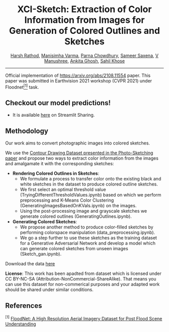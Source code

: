 <div align="center">
  
# XCI-Sketch: Extraction of Color Information from Images for Generation of Colored Outlines and Sketches
[Harsh Rathod](), [Manisimha Varma](), [Parna Chowdhury](), [Sameer Saxena](https://github.com/Sampai28/GeneratedSketches), [V Manushree](), [Ankita Ghosh](https://github.com/ankitaghosh9), [Sahil Khose](https://github.com/sahilkhose)
 
</div>

--------------------------------------------------------------------------------------------

Official implementation of https://arxiv.org/abs/2108.11554 paper.
This paper was submitted in Earthvision 2021 workshop (CVPR 2021) under Floodnet[<sup>[1]</sup>](#floodnet-cite) task.

## Checkout our model predictions!
- It is available [here](https://share.streamlit.io/sampai28/generatedsketches/main) on Streamlit Sharing.

## Methodology

Our work aims to convert photographic images into colored sketches. 
 
We use the [Contour Drawing Dataset presented in the Photo-Sketching paper](http://www.cs.cmu.edu/~mengtial/proj/sketch/) and propose two ways to extract color information from the images and amalgamate it with the corresponding sketches: 
- **Rendering Colored Outlines in Sketches**: 
  - We formulate a process to transfer color onto the existing black and white sketches in the dataset to produce colored outline sketches. 
  - We first select an optimal threshold value (TryingDifferentThresholdValues.ipynb) based on which we perform preprocessing and K-Means Color Clustering (GeneratingImagesBasedOnKVals.ipynb) on the images. 
  - Using the post-processing image and grayscale sketches we generate colored outlines (GeneratingOutlines.ipynb).
- **Generating Colored Sketches**: 
  - We propose another method to produce color-filled sketches by performing colorspace manipulation (data_preprocessing.ipynb). 
  - We go a step further to use these sketches as the training dataset for a Generative Adversarial Network and develop a model which can generate colored sketches from unseen images (Sketch_gan.ipynb).

Download the data [here](https://drive.google.com/drive/folders/11Eg4DZDWptyRdel3UH_5wsAMmGy0zzU2?usp=sharing)

**License**: This work has been apadted from dataset which is licensed under CC BY-NC-SA (Attribution-NonCommercial-ShareAlike). That means you can use this dataset for non-commerical purposes and your adapted work should be shared under similar conditions.


## References
<sup>[1]</sup> [FloodNet: A High Resolution Aerial Imagery Dataset for Post Flood Scene Understanding](https://arxiv.org/abs/2012.02951) <a name="floodnet-cite"/>
